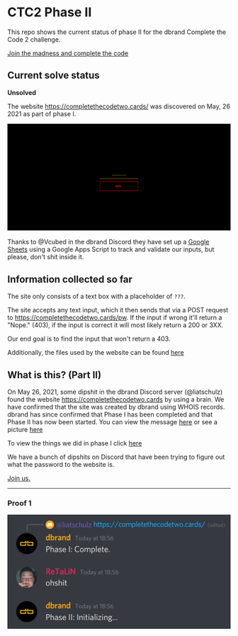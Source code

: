# CTC2 Phase II

This repo shows the current status of phase II for the dbrand Complete the Code 2 challenge.

[Join the madness and complete the code](https://discord.gg/dbrand)

## Current solve status
**Unsolved**

The website https://completethecodetwo.cards/ was discovered on May, 26 2021 as part of phase I.

![WebsiteIMG](website.png)

Thanks to @Vcubed in the dbrand Discord they have set up a [Google Sheets](https://docs.google.com/spreadsheets/d/1ubfE2XXKmXK1Uws72nwHLYBd_mEdxlCOOoOuhlWRCD0/edit) using a Google Apps Script to track and validate our inputs, but please, don't shit inside it. 

## Information collected so far

The site only consists of a text box with a placeholder of `???`.

The site accepts any text input, which it then sends that via a POST request to https://completethecodetwo.cards/pw. If the input if wrong it'll return a "Nope." (403), if the input is correct it will most likely return a 200 or 3XX.

Our end goal is to find the input that won't return a 403.

Additionally, the files used by the website can be found [here](https://github.com/Complete-the-Code/ctc2-phase-2/tree/master/page-files/)

## What is this? (Part II)

On May 26, 2021, some dipshit in the dbrand Discord server (@liatschulz) found the website https://completethecodetwo.cards by using a brain. We have confirmed that the site was created by dbrand using WHOIS records. dbrand has since confirmed that Phase I has been completed and that Phase II has now been started. You can view the message [here](https://discord.com/channels/520021794380447745/832309320934621234/847171349113471046) or see a picture [here](#proof-1)

To view the things we did in phase I click [here](http://phase1.completethecode.com/)

We have a bunch of dipshits on Discord that have been trying to figure out what the password to the website is.

[Join us.](https://discord.gg/dbrand)

---

### Proof 1
![proof 1](proofs/1.png)
